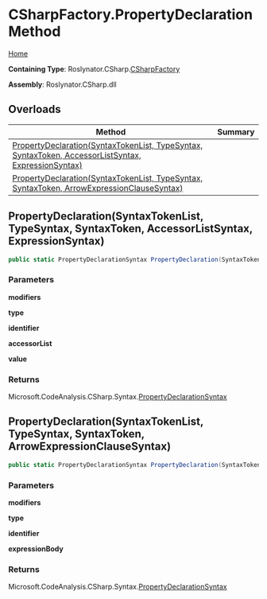 <a name="_top"></a>

# CSharpFactory\.PropertyDeclaration Method

[Home](../../../../README.md#_top)

**Containing Type**: Roslynator\.CSharp\.[CSharpFactory](../README.md#_top)

**Assembly**: Roslynator\.CSharp\.dll

## Overloads

| Method | Summary |
| ------ | ------- |
| [PropertyDeclaration(SyntaxTokenList, TypeSyntax, SyntaxToken, AccessorListSyntax, ExpressionSyntax)](#Roslynator_CSharp_CSharpFactory_PropertyDeclaration_Microsoft_CodeAnalysis_SyntaxTokenList_Microsoft_CodeAnalysis_CSharp_Syntax_TypeSyntax_Microsoft_CodeAnalysis_SyntaxToken_Microsoft_CodeAnalysis_CSharp_Syntax_AccessorListSyntax_Microsoft_CodeAnalysis_CSharp_Syntax_ExpressionSyntax_) | |
| [PropertyDeclaration(SyntaxTokenList, TypeSyntax, SyntaxToken, ArrowExpressionClauseSyntax)](#Roslynator_CSharp_CSharpFactory_PropertyDeclaration_Microsoft_CodeAnalysis_SyntaxTokenList_Microsoft_CodeAnalysis_CSharp_Syntax_TypeSyntax_Microsoft_CodeAnalysis_SyntaxToken_Microsoft_CodeAnalysis_CSharp_Syntax_ArrowExpressionClauseSyntax_) | |

## PropertyDeclaration\(SyntaxTokenList, TypeSyntax, SyntaxToken, AccessorListSyntax, ExpressionSyntax\) <a name="Roslynator_CSharp_CSharpFactory_PropertyDeclaration_Microsoft_CodeAnalysis_SyntaxTokenList_Microsoft_CodeAnalysis_CSharp_Syntax_TypeSyntax_Microsoft_CodeAnalysis_SyntaxToken_Microsoft_CodeAnalysis_CSharp_Syntax_AccessorListSyntax_Microsoft_CodeAnalysis_CSharp_Syntax_ExpressionSyntax_"></a>

```csharp
public static PropertyDeclarationSyntax PropertyDeclaration(SyntaxTokenList modifiers, TypeSyntax type, SyntaxToken identifier, AccessorListSyntax accessorList, ExpressionSyntax value = null)
```

### Parameters

**modifiers**

**type**

**identifier**

**accessorList**

**value**

### Returns

Microsoft\.CodeAnalysis\.CSharp\.Syntax\.[PropertyDeclarationSyntax](https://docs.microsoft.com/en-us/dotnet/api/microsoft.codeanalysis.csharp.syntax.propertydeclarationsyntax)

## PropertyDeclaration\(SyntaxTokenList, TypeSyntax, SyntaxToken, ArrowExpressionClauseSyntax\) <a name="Roslynator_CSharp_CSharpFactory_PropertyDeclaration_Microsoft_CodeAnalysis_SyntaxTokenList_Microsoft_CodeAnalysis_CSharp_Syntax_TypeSyntax_Microsoft_CodeAnalysis_SyntaxToken_Microsoft_CodeAnalysis_CSharp_Syntax_ArrowExpressionClauseSyntax_"></a>

```csharp
public static PropertyDeclarationSyntax PropertyDeclaration(SyntaxTokenList modifiers, TypeSyntax type, SyntaxToken identifier, ArrowExpressionClauseSyntax expressionBody)
```

### Parameters

**modifiers**

**type**

**identifier**

**expressionBody**

### Returns

Microsoft\.CodeAnalysis\.CSharp\.Syntax\.[PropertyDeclarationSyntax](https://docs.microsoft.com/en-us/dotnet/api/microsoft.codeanalysis.csharp.syntax.propertydeclarationsyntax)


